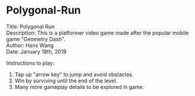 # Polygonal-Run
Title: Polygonal Run<br>
Description: This is a platformer video game made after the popular mobile game "Geometry Dash".<br>
Author: Hans Wang<br>
Date: January 18th, 2019<br>

Instructions to play:
1. Tap up "arrow key" to jump and avoid obstacles. 
2. Win by surviving until the end of the level. 
3. Many more gameplay details to be explored in game.
